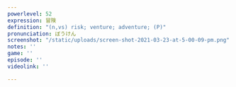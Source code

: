 ```yaml
---
powerlevel: 52
expression: 冒険
definition: "(n,vs) risk; venture; adventure; (P)"
pronunciation: ぼうけん
screenshot: "/static/uploads/screen-shot-2021-03-23-at-5-00-09-pm.png"
notes: ''
game: ''
episode: ''
videolink: ''

---
```


